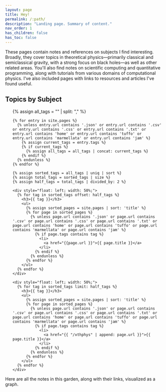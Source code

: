 ```yaml
---
layout: page
title: Hey!
permalink: /:path/
description: "Landing page. Summary of content."
nav_order: 1
has_children: false
has_toc: false
---
```


These pages contain notes and references on subjects I find interesting. Broadly, they cover topics in theoretical physics—primarily classical and semiclassical gravity, with a strong focus on black holes—as well as other related areas. You'll also find notes on scientific computing and quantitative programming, along with tutorials from various domains of computational physics. I've also included pages with links to resources and articles I've found useful.

<div>
  <h2>Topics by Subject</h2>
  <ul>
    {% assign all_tags = "" | split: "," %}

    {% for entry in site.pages %}
      {% unless entry.url contains '.json' or entry.url contains '.csv' or entry.url contains '.css' or entry.url contains '.txt' or entry.url contains 'home' or entry.url contains 'tuffo' or entry.url contains 'marmellata' or entry.url contains 'jam' %}
        {% assign current_tags = entry.tags %}
        {% if current_tags %}
          {% assign all_tags = all_tags | concat: current_tags %}
        {% endif %}
      {% endunless %}
    {% endfor %}

    {% assign sorted_tags = all_tags | uniq | sort %}
    {% assign total_tags = sorted_tags | size %}
    {% assign half_tags = total_tags | divided_by: 2 %}

    <div style="float: left; width: 50%;">
      {% for tag in sorted_tags offset: half_tags %}
        <h3>{{ tag }}</h3>
        <ul>
          {% assign sorted_pages = site.pages | sort: 'title' %}
          {% for page in sorted_pages %}
            {% unless page.url contains '.json' or page.url contains '.csv' or page.url contains '.css' or page.url contains '.txt' or page.url contains 'home' or page.url contains 'tuffo' or page.url contains 'marmellata' or page.url contains 'jam' %}
              {% if page.tags contains tag %}
                <li>
                  <a href="{{page.url }}">{{ page.title }}</a>
                </li>
              {% endif %}
            {% endunless %}
          {% endfor %}
        </ul>
      {% endfor %}
    </div>

    <div style="float: left; width: 50%;">
      {% for tag in sorted_tags limit: half_tags %}
        <h3>{{ tag }}</h3>
        <ul>
          {% assign sorted_pages = site.pages | sort: 'title' %}
          {% for page in sorted_pages %}
            {% unless page.url contains '.json' or page.url contains '.csv' or page.url contains '.css' or page.url contains '.txt' or page.url contains 'home' or page.url contains 'tuffo' or page.url contains 'marmellata' or page.url contains 'jam' %}
              {% if page.tags contains tag %}
                <li>
                  <a href="{{ "/xthphys" | append: page.url }}">{{ page.title }}</a>
                </li>
              {% endif %}
            {% endunless %}
          {% endfor %}
        </ul>
      {% endfor %}
    </div>

  </ul>
</div>

<p>Here are all the notes in this garden, along with their links, visualized as a graph.</p>


